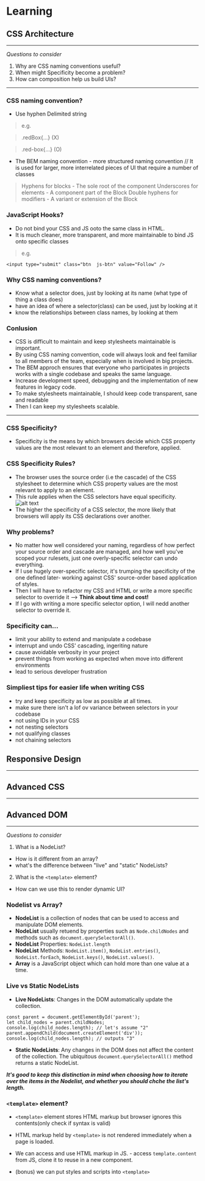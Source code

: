 # Learning

## CSS Architecture

---

_Questions to consider_

1. Why are CSS naming conventions useful?
2. When might Specificity become a problem?
3. How can composition help us build UIs?

---

### CSS naming convention?

- Use hyphen Delimited string

> e.g.

> .redBox{...} (X)

> .red-box{...} (O)

- The BEM naming convention - more structured naming convention // It is used for larger, more interrelated pieces of UI that require a number of classes

> Hyphens for blocks - The sole root of the component
> Underscores for elements - A component part of the Block
> Double hyphens for modifiers - A variant or extension of the Block
> <br>

### JavaScript Hooks?

- Do not bind your CSS and JS ooto the same class in HTML.
- It is much cleaner, more transparent, and more maintainable to bind JS onto specific classes

> e.g.

```
<input type="submit" class="btn  js-btn" value="Follow" />
```

### Why CSS naming conventions?

- Know what a selector does, just by looking at its name (what type of thing a class does)
- have an idea of where a selector(class) can be used, just by looking at it
- know the relationships between class names, by looking at them

### Conlusion

- CSS is difficult to maintain and keep stylesheets maintainable is important.
- By using CSS naming convention, code will always look and feel familiar to all members of the team, especially when is involved in big projects.
- The BEM approch ensures that everyone who participates in projects works with a single codebase and speaks the same language.
- Increase development speed, debugging and the implementation of new features in legacy code.
- To make stylesheets maintainable, I should keep code transparent, sane and readable
- Then I can keep my stylesheets scalable.

---

### CSS Specificity?

- Specificity is the means by which browsers decide which CSS property values are the most relevant to an element and therefore, applied.

### CSS Specificity Rules?

- The browser uses the source order (i.e the cascade) of the CSS stylesheet to determine which CSS property values are the most relevant to apply to an element.
- This rule applies when the CSS selectors have equal specificity.
  ![alt text](https://cdn-media-1.freecodecamp.org/images/vS9jdbLJDgW1IWycyuIWGFlX9xPnJxekCte-)
- The higher the specificity of a CSS selector, the more likely that browsers will apply its CSS declarations over another.

### Why problems?

- No matter how well considered your naming, regardless of how perfect your source order and cascade are managed, and how well you’ve scoped your rulesets, just one overly-specific selector can undo everything.
- If I use hugely over-specific selector, it's trumping the specificity of the one defined later- working against CSS' source-order based application of styles.
- Then I will have to refactor my CSS and HTML or write a more specific selector to override it --> **Think about time and cost!**
- If I go with writing a more specific selector option, I will nedd another selector to override it.

### Specificity can...

- limit your ability to extend and manipulate a codebase
- interrupt and undo CSS' cascading, ingeriting nature
- cause avoidable verbosity in your project
- prevent things from working as expected when move into different environments
- lead to serious developer frustration

### Simpliest tips for easier life when writing CSS

- try and keep specificity as low as possible at all times.
- make sure there isn't a lof ov variance between selectors in your codebase
- not using IDs in your CSS
- not nesting selectors
- not qualifying classes
- not chaining selectors

## Responsive Design

---

## Advanced CSS

---

## Advanced DOM

---

_Questions to consider_

1. What is a NodeList?

- How is it different from an array?
- what's the difference between "live" and "static" NodeLists?

2. What is the `<template>` element?

- How can we use this to render dynamic UI?

### Nodelist vs Array?

- **NodeList** is a collection of nodes that can be used to access and manipulate DOM elements.
- **NodeList** usually retuend by properties such as `Node.childNodes` and methods such as `document.querySelectorAll()`.
- **NodeList** Properties: `NodeList.length`
- **NodeList** Methods: `NodeList.item()`, `NodeList.entries()`, `NodeList.forEach`, `NodeList.keys()`, `NodeList.values()`.
- **Array** is a JavaScript object which can hold more than one value at a time.

### Live vs Static NodeLists

- **Live NodeLists**: Changes in the DOM automatically update the collection.

```
const parent = document.getElementById('parent');
let child_nodes = parent.childNodes;
console.log(child_nodes.length); // let's assume "2"
parent.appendChild(document.createElement('div'));
console.log(child_nodes.length); // outputs "3"
```

- **Static NodeLists**: Any changes in the DOM does not affect the content of the collection. The ubiquitous `document.querySelectorAll()` method returns a static NodeList.

**_It's good to keep this distinction in mind when choosing how to iterate over the items in the Nodelist, and whether you should chche the list's length._**

### `<template>` element?

- `<template>` element stores HTML markup but browser ignores this contents(only check if syntax is valid)
- HTML markup held by `<template>` is not rendered immediately when a page is loaded.
- We can access and use HTML markup in JS. - access `template.content` from JS, clone it to reuse in a new component.

- (bonus) we can put styles and scripts into `<template>`
